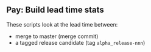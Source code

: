 ## Pay: Build lead time stats

These scripts look at the lead time between:
- merge to master (merge commit)
- a tagged release candidate (tag `alpha_release-nnn`)

